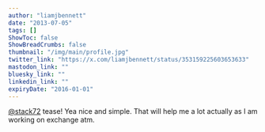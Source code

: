 ```yaml
---
author: "liamjbennett"
date: "2013-07-05"
tags: []
ShowToc: false
ShowBreadCrumbs: false
thumbnail: "/img/main/profile.jpg"
twitter_link: "https://x.com/liamjbennett/status/353159225603653633"
mastodon_link: ""
bluesky_link: ""
linkedin_link: ""
expiryDate: "2016-01-01"
---
```


[@stack72](https://x.com/stack72) tease! Yea nice and simple. That will help me a lot actually as I am working on exchange atm.

